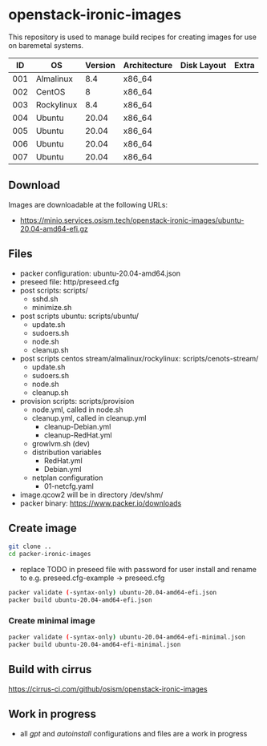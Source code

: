 # openstack-ironic-images

This repository is used to manage build recipes for creating images for use on baremetal systems.

| ID  | OS         | Version | Architecture | Disk Layout  | Extra  |
|-----|------------|---------|--------------|--------------|--------|
| 001 | Almalinux  | 8.4     | x86_64       |              |        |
| 002 | CentOS     | 8       | x86_64       |              |        |
| 003 | Rockylinux | 8.4     | x86_64       |              |        |
| 004 | Ubuntu     | 20.04   | x86_64       |              |        |
| 005 | Ubuntu     | 20.04   | x86_64       |              |        |
| 006 | Ubuntu     | 20.04   | x86_64       |              |        |
| 007 | Ubuntu     | 20.04   | x86_64       |              |        |

## Download

Images are downloadable at the following URLs:

* https://minio.services.osism.tech/openstack-ironic-images/ubuntu-20.04-amd64-efi.gz

## Files

* packer configuration: ubuntu-20.04-amd64.json
* preseed file: http/preseed.cfg
* post scripts: scripts/
  * sshd.sh
  * minimize.sh
* post scripts ubuntu: scripts/ubuntu/
  * update.sh
  * sudoers.sh
  * node.sh
  * cleanup.sh
* post scripts centos stream/almalinux/rockylinux: scripts/cenots-stream/
  * update.sh
  * sudoers.sh
  * node.sh
  * cleanup.sh
* provision scripts: scripts/provision
  * node.yml, called in node.sh
  * cleanup.yml, called in cleanup.yml
    * cleanup-Debian.yml
    * cleanup-RedHat.yml
  * growlvm.sh (dev)
  * distribution variables
    * RedHat.yml
    * Debian.yml
  * netplan configuration
    * 01-netcfg.yaml
* image.qcow2 will be in directory /dev/shm/
* packer binary: <https://www.packer.io/downloads>

## Create image

```bash
git clone ..
cd packer-ironic-images
```

* replace TODO in preseed file with password for user install and rename to e.g. preseed.cfg-example -> preseed.cfg

```bash
packer validate (-syntax-only) ubuntu-20.04-amd64-efi.json
packer build ubuntu-20.04-amd64-efi.json
```

### Create minimal image

```bash
packer validate (-syntax-only) ubuntu-20.04-amd64-efi-minimal.json
packer build ubuntu-20.04-amd64-efi-minimal.json
```

## Build with cirrus

<https://cirrus-ci.com/github/osism/openstack-ironic-images>

## Work in progress

* all *gpt* and *autoinstall* configurations and files are a work in progress
